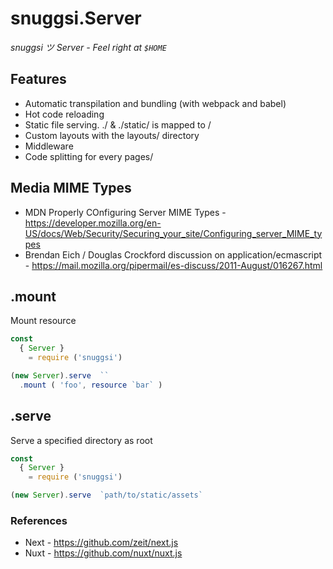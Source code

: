 # snuggsi.Server

_snuggsi ツ Server - Feel right at `$HOME`_


## Features

  -  Automatic transpilation and bundling (with webpack and babel)
  -  Hot code reloading
  -  Static file serving. ./ & ./static/ is mapped to /
  -  Custom layouts with the layouts/ directory
  -  Middleware
  -  Code splitting for every pages/


## Media MIME Types

  - MDN Properly COnfiguring Server MIME Types - https://developer.mozilla.org/en-US/docs/Web/Security/Securing_your_site/Configuring_server_MIME_types
  - Brendan Eich / Douglas Crockford discussion on application/ecmascript - https://mail.mozilla.org/pipermail/es-discuss/2011-August/016267.html

## .mount

Mount resource

```javascript
const
  { Server }
    = require ('snuggsi')

(new Server).serve  ``
  .mount ( 'foo', resource `bar` )
```

## .serve

Serve a specified directory as root

```javascript
const
  { Server }
    = require ('snuggsi')

(new Server).serve  `path/to/static/assets`
```

### References

  - Next - https://github.com/zeit/next.js
  - Nuxt - https://github.com/nuxt/nuxt.js

